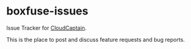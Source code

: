 boxfuse-issues
==============

Issue Tracker for [CloudCaptain](https://cloudcaptain.sh).

This is the place to post and discuss feature requests and bug reports.
